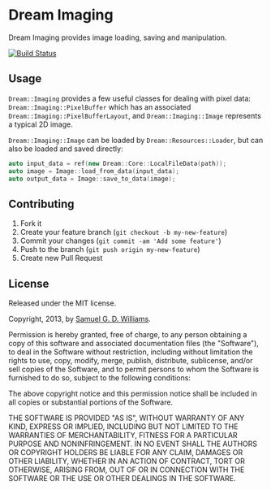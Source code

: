 # Dream Imaging

Dream Imaging provides image loading, saving and manipulation.

[![Build Status](https://secure.travis-ci.org/kurocha/dream-imaging.svg)](http://travis-ci.org/kurocha/dream-imaging)

## Usage

`Dream::Imaging` provides a few useful classes for dealing with pixel data: `Dream::Imaging::PixelBuffer` which has an associated `Dream::Imaging::PixelBufferLayout`, and `Dream::Imaging::Image` represents a typical 2D image.

`Dream::Imaging::Image` can be loaded by `Dream::Resources::Loader`, but can also be loaded and saved directly:

```c++
auto input_data = ref(new Dream::Core::LocalFileData(path));
auto image = Image::load_from_data(input_data);
auto output_data = Image::save_to_data(image);
```

## Contributing

1. Fork it
2. Create your feature branch (`git checkout -b my-new-feature`)
3. Commit your changes (`git commit -am 'Add some feature'`)
4. Push to the branch (`git push origin my-new-feature`)
5. Create new Pull Request

## License

Released under the MIT license.

Copyright, 2013, by [Samuel G. D. Williams](http://www.codeotaku.com/samuel-williams).

Permission is hereby granted, free of charge, to any person obtaining a copy
of this software and associated documentation files (the "Software"), to deal
in the Software without restriction, including without limitation the rights
to use, copy, modify, merge, publish, distribute, sublicense, and/or sell
copies of the Software, and to permit persons to whom the Software is
furnished to do so, subject to the following conditions:

The above copyright notice and this permission notice shall be included in
all copies or substantial portions of the Software.

THE SOFTWARE IS PROVIDED "AS IS", WITHOUT WARRANTY OF ANY KIND, EXPRESS OR
IMPLIED, INCLUDING BUT NOT LIMITED TO THE WARRANTIES OF MERCHANTABILITY,
FITNESS FOR A PARTICULAR PURPOSE AND NONINFRINGEMENT. IN NO EVENT SHALL THE
AUTHORS OR COPYRIGHT HOLDERS BE LIABLE FOR ANY CLAIM, DAMAGES OR OTHER
LIABILITY, WHETHER IN AN ACTION OF CONTRACT, TORT OR OTHERWISE, ARISING FROM,
OUT OF OR IN CONNECTION WITH THE SOFTWARE OR THE USE OR OTHER DEALINGS IN
THE SOFTWARE.